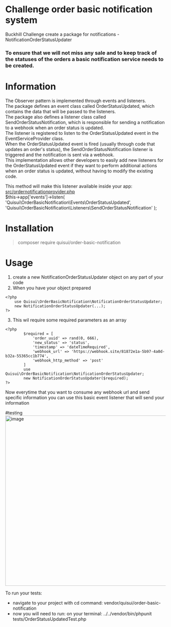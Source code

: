 # Challenge order basic notification system
Buckhill Challenge create a package for notifications - NotificationOrderStatusUpdater
### To ensure that we will not miss any sale and to keep track of the statuses of the orders a basic notification service needs to be created.

# Information
The Observer pattern is implemented through events and listeners. <br>
The package defines an event class called OrderStatusUpdated, which contains the data that will be passed to the listeners.<br>
The package also defines a listener class called SendOrderStatusNotification, which is responsible for sending a notification to a webhook when an order status is updated. <br>
The listener is registered to listen to the OrderStatusUpdated event in the EventServiceProvider class. <br>
When the OrderStatusUpdated event is fired (usually through code that updates an order's status), the SendOrderStatusNotification listener is triggered and the notification is sent via a webhook. <br>
This implementation allows other developers to easily add new listeners for the OrderStatusUpdated event if they want to perform additional actions when an order status is updated, without having to modify the existing code. <br>

This method will make this listener available inside your app: <br> 
[src/ordernotificationprovider.php](https://github.com/Quisui/order-basic-notification/blob/master/src/OrderNotificationProvider.php) <br>
$this->app['events']->listen(
    'Quisui\OrderBasicNotification\Events\OrderStatusUpdated',
    'Quisui\OrderBasicNotification\Listeners\SendOrderStatusNotification'
);
# Installation
> composer require quisui/order-basic-notification
# Usage
1) create a new NotificationOrderStatusUpdater object on any part of your code
2) When you have your object prepared 
```
<?php
    use Quisui\OrderBasicNotification\NotificationOrderStatusUpdater; 
    new NotificationOrderStatusUpdater(...);
?>
```
3) This wil require some required parameters as an array
```
<?php
        $required = [
            'order_uuid' => rand(0, 666),
            'new_status' => 'status',
            'timestamp' => 'dateTimeRequired',
            'webhook_url' => 'https://webhook.site/81872e1a-5b97-4a0d-b32a-55365cc1b774',
            'webhook_http_method' => 'post'
        ]
        use Quisui\OrderBasicNotification\NotificationOrderStatusUpdater; 
        new NotificationOrderStatusUpdater($required);
?>
```

Now everytime that you want to consume any webhook url and send specific information you can use this basic event listener that will send your information

#testing
<img width="536" alt="image" src="https://user-images.githubusercontent.com/22399803/227753346-8607cd60-afb9-4d20-af54-e10f29c5d6a6.png">

To run your tests:
- navigate to your project with cd command: vendor/quisui/order-basic-notification
- now you will need to run:
  on your terminal: ../../vendor/bin/phpunit tests/OrderStatusUpdatedTest.php
